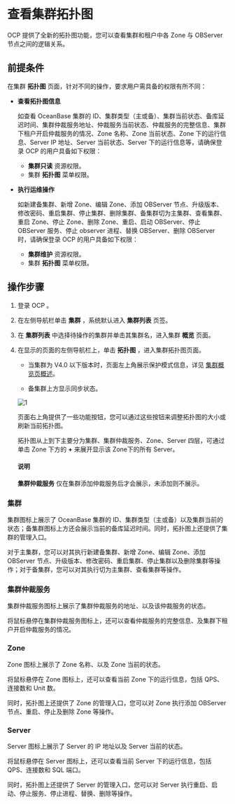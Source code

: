 # 查看集群拓扑图

OCP 提供了全新的拓扑图功能，您可以查看集群和租户中各 Zone 与 OBServer 节点之间的逻辑关系。

## 前提条件

在集群 **拓扑图** 页面，针对不同的操作，要求用户需具备的权限有所不同：

* **查看拓扑图信息**

  如查看 OceanBase 集群的 ID、集群类型（主或备）、集群当前状态、备库延迟时间、集群仲裁服务地址、仲裁服务当前状态、仲裁服务的完整信息、集群下租户开启仲裁服务的情况、Zone 名称、Zone 当前状态、Zone 下的运行信息、Server IP 地址、Server 当前状态、Server 下的运行信息等，请确保登录 OCP 的用户具备如下权限：

  * **集群只读** 资源权限。
  * 集群 **拓扑图** 菜单权限。

* **执行运维操作**

  如新建备集群、新增 Zone、编辑 Zone、添加 OBServer 节点、升级版本、修改密码、重启集群、停止集群、删除集群、备集群切为主集群、查看集群、重启 Zone、停止 Zone、删除 Zone、重启、启动 OBServer、停止 OBServer 服务、停止 observer 进程、替换 OBServer、删除 OBServer 时，请确保登录 OCP 的用户具备如下权限：

  * **集群维护** 资源权限。
  * 集群 **拓扑图** 菜单权限。

## 操作步骤

1. 登录 OCP 。

2. 在左侧导航栏单击 **集群** ，系统默认进入 **集群列表** 页签。

3. 在 **集群列表** 中选择待操作的集群并单击其集群名，进入集群 **概览** 页面。

4. 在显示的页面的左侧导航栏上，单击 **拓扑图** ，进入集群拓扑图页面。

   * 当集群为 V4.0 以下版本时，页面左上角展示保护模式信息，详见 [集群概览页概述](300.manage-a-cluster/200.overview-of-the-cluster-details-page.md)。

   * 备集群上方显示同步状态。

   ![1](https://obbusiness-private.oss-cn-shanghai.aliyuncs.com/doc/img/ocp/410/%E9%9B%86%E7%BE%A4%E4%BB%B2%E8%A3%81%E6%9C%8D%E5%8A%A1.png)

   页面右上角提供了一些功能按钮，您可以通过这些按钮来调整拓扑图的大小或刷新当前拓扑图。

   拓扑图从上到下主要分为集群、集群仲裁服务、Zone、Server 四层，可通过单击 Zone 下方的 **+** 来展开显示该 Zone下的所有 Server。

   <main id="notice" type='explain'>
   <h4>说明</h4>
   <p><b>集群仲裁服务</b> 仅在集群添加仲裁服务后才会展示，未添加则不展示。</p>
   </main>

### 集群

集群图标上展示了 OceanBase 集群的 ID、集群类型（主或备）以及集群当前的状态；备集群图标上方还会展示当前的备库延迟时间。同时，拓扑图上还提供了集群的管理入口。

对于主集群，您可以对其执行新建备集群、新增 Zone、编辑 Zone、添加 OBServer 节点、升级版本、修改密码、重启集群、停止集群以及删除集群等操作；对于备集群，您可以对其执行切为主集群、查看集群等操作。

### 集群仲裁服务

集群仲裁服务图标上展示了集群仲裁服务的地址、以及该仲裁服务的状态。

将鼠标悬停在集群仲裁服务图标上，还可以查看仲裁服务的完整信息、及集群下租户开启仲裁服务的情况。

### Zone

Zone 图标上展示了 Zone 名称、以及 Zone 当前的状态。

将鼠标悬停在 Zone 图标上，还可以查看当前 Zone 下的运行信息，包括 QPS、连接数和 Unit 数。

同时，拓扑图上还提供了 Zone 的管理入口，您可以对 Zone 执行添加 OBServer 节点、重启、停止及删除 Zone 等操作。

### Server

Server 图标上展示了 Server 的 IP 地址以及 Server 当前的状态。

将鼠标悬停在 Server 图标上，还可以查看当前 Server 下的运行信息，包括 QPS、连接数和 SQL 端口。

同时，拓扑图上还提供了 Server 的管理入口，您可以对 Server 执行重启、启动、停止服务、停止进程、替换、删除等操作。
